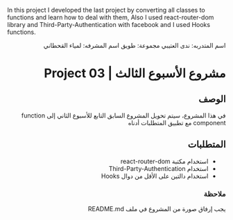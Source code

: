  In this project I developed the last project by converting all classes to functions and learn how to deal with them, Also I used react-router-dom library and Third-Party-Authentication with facebook and I used Hooks functions.
 
 
 <div dir="rtl">

 اسم المتدربه: ندى العتيبي
 مجموعة: طويق
 اسم المشرفه: لمياء القحطاني
 
# مشروع الأسبوع الثالث | Project 03 
## الوصف
في هذا المشروع، سيتم تحويل المشروع السابق التابع للأسبوع الثاني إلى function component مع تطبيق المتطلبات أدناه
## المتطلبات
- استخدام مكتبة react-router-dom 
- استخدام Third-Party-Authentication 
- استخدام دالتين على الأقل من دوال Hooks

### ملاحظة
يجب إرفاق صورة من المشروع في ملف README.md
  
</div>
